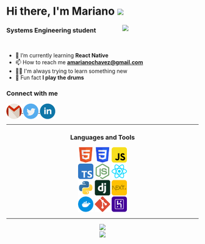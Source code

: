 # Hi there, I'm Mariano <img src="https://media.giphy.com/media/dxODB9UE879RDqAh3o/giphy.gif" width="70">

<img src="https://media.giphy.com/media/EOmYN5kVP3W2Lyn6dx/giphy.gif" align="right" width="200"/>

<h3 >Systems Engineering student</h3><br>

- 🌱 I’m currently learning **React Native**
- 📫 How to reach me **amarianochavez@gmail.com**
- 💪🏼 I'm always trying to learn something new
- 🥁 Fun fact **I play the drums**

<h3>Connect with me</h3>
<a href="mailto:amarianochavez@gmail.com" target="_blank">
  <img align="center" src="./assets/icons/gmail.svg" height="40" width="40" />
</a>
<a href="https://twitter.com/chavedoo" target="blank">
  <img align="center" src="./assets/icons/twitter-2.svg" height="40" width="40" />
</a>
<a href="https://linkedin.com/in/mariano-chavez" target="blank">
  <img align="center" src="./assets/icons/linkedin-2.svg" height="40" width="40" />
</a>

<hr/>
  
<h3 align="center">Languages and Tools</h3>
<div align="center">
  <img
    src="./assets/icons/html5.svg"
    width="40"
    height="40"
  />
  <img
    src="./assets/icons/css3.svg"
    width="40"
    height="40"
  />
  <img
    src="./assets/icons/javascript.svg"
    width="40"
    height="40"
  />
</div>
<div align="center">
  <img
    src="./assets/icons/typescript.svg"
    width="40"
    height="40"
  />
  <img
    src="./assets/icons/node.svg"
    width="40"
    height="40"
  />
  <img
    src="./assets/icons/react.svg"
    width="40"
    height="40"
  />
</div>
<div align="center">
  <img
    src="./assets/icons/python.svg"
    width="40"
    height="40"
  />
  <img
    src="./assets/icons/django.svg"
    width="40"
    height="40"
  />
  <img
    src="./assets/icons/next-3.png"
    style="border-radius: 5px"
    width="40"
    height="40"
  />
</div>
<div align="center">
  <img
    src="./assets/icons/docker.svg"
    width="40"
    height="40"
  />
  <img
    src="./assets/icons/git.svg"
    width="40"
    height="40"
  />
  <img
    src="./assets/icons/heroku.svg"
    width="40"
    height="40"
  />
</div>


<hr>

<div align="center">
  <img
    width="300"
    src="https://github-readme-stats.vercel.app/api?username=marianochavez&show_icons=true&theme=merko&locale=en&hide=issues,stars,contribs,prs&count_private=true&hide_rank=true&hide_title=true"
  />
</div>

<div align="center">
  <img
    width="300"
    src="https://github-readme-stats.vercel.app/api/top-langs/?username=marianochavez&langs_count=7&theme=merko"
  />
</div>
